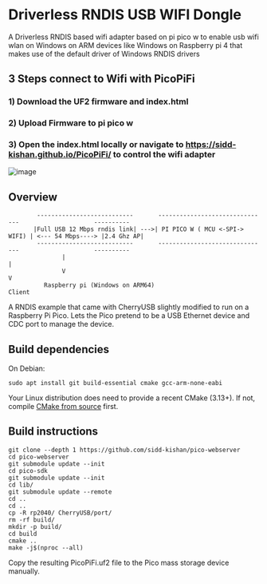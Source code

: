# Driverless RNDIS USB WIFI Dongle
A Driverless RNDIS based wifi adapter based on pi pico w to enable usb wifi wlan on Windows on ARM devices like Windows on Raspberry pi 4 that makes use of the default driver of Windows RNDIS drivers


## 3 Steps connect to Wifi with PicoPiFi
### 1) Download the UF2 firmware and index.html
### 2) Upload Firmware to pi pico w
### 3) Open the index.html locally or navigate to https://sidd-kishan.github.io/PicoPiFi/ to control the wifi adapter

![image](https://github.com/sidd-kishan/PicoPiFi/assets/1007208/29d206ca-cc51-4f08-8696-4dd7b14d2b2d)




## Overview
```
        ---------------------------       -------------------------------                     ----------
       |Full USB 12 Mbps rndis link| --->| PI PICO W ( MCU <-SPI-> WIFI) | <--- 54 Mbps----> |2.4 Ghz AP|
        ---------------------------       -------------------------------                     ----------
               |                                                                                  |
               V                                                                                  V
          Raspberry pi (Windows on ARM64)                                                       Client
```

A RNDIS example that came with CherryUSB slightly modified to run on a Raspberry Pi Pico.
Lets the Pico pretend to be a USB Ethernet device and CDC port to manage the device. 

## Build dependencies

On Debian:

```
sudo apt install git build-essential cmake gcc-arm-none-eabi
```

Your Linux distribution does need to provide a recent CMake (3.13+).
If not, compile [CMake from source](https://cmake.org/download/#latest) first.

## Build instructions

```
git clone --depth 1 https://github.com/sidd-kishan/pico-webserver
cd pico-webserver
git submodule update --init
cd pico-sdk
git submodule update --init
cd lib/
git submodule update --remote
cd ..
cd ..
cp -R rp2040/ CherryUSB/port/
rm -rf build/
mkdir -p build/
cd build
cmake ..
make -j$(nproc --all)
```

Copy the resulting PicoPiFi.uf2 file to the Pico mass storage device manually.

